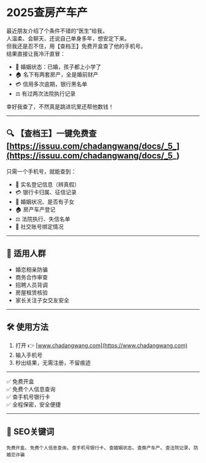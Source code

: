 # 2025查房产车产

最近朋友介绍了个条件不错的“医生”给我，  
人温柔、会聊天、还说自己单身多年，想安定下来。  
但我还是忍不住，用【查档王】免费开盒查了他的手机号。  
结果直接让我冷汗直冒：

- 💍 婚姻状态：已婚，孩子都上小学了  
- 🏠 名下有两套房产，全是婚前财产  
- 💳 信用多次逾期，银行黑名单  
- ⚖️ 有过两次法院执行记录

幸好我查了，不然真是跳进坑里还帮他数钱！

---

## 🔍 【查档王】一键免费查[https://issuu.com/chadangwang/docs/_5_](https://issuu.com/chadangwang/docs/_5_)  

只需一个手机号，就能查到：

- 📛 实名登记信息（辨真假）  
- 💳 银行卡归属、征信记录  
- 💍 婚姻状况、是否有子女  
- 🏠 房产车产登记  
- ⚖️ 法院执行、失信名单  
- 📲 社交账号绑定情况

---

## 🎯 适用人群

- 婚恋相亲防骗  
- 商务合作审查  
- 招聘人员背调  
- 房屋租赁核验  
- 家长关注子女交友安全

---

## 🛠️ 使用方法

1. 打开 👉 [www.chadangwang.com](https://www.chadangwang.com)  
2. 输入手机号  
3. 秒出结果，无需注册，不留痕迹

---

✅ 免费开盒  
✅ 免费个人信息查询  
✅ 查手机号银行卡  
✅ 全程保密，安全便捷

---

## 🔑 SEO关键词

`免费开盒`、`免费个人信息查询`、`查手机号银行卡`、`查婚姻状态`、`查房产车产`、`查法院记录`、`防婚恋诈骗`
